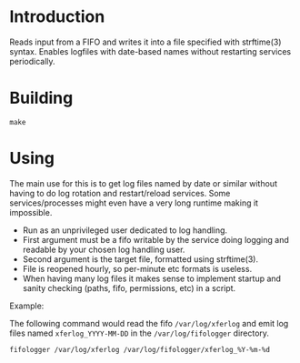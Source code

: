 # Introduction

Reads input from a FIFO and writes it into a file specified with strftime(3)
syntax. Enables logfiles with date-based names without restarting services
periodically. 

# Building

`make`

# Using

The main use for this is to get log files named by date or similar
without having to do log rotation and restart/reload services. Some
services/processes might even have a very long runtime making it impossible.

* Run as an unprivileged user dedicated to log handling.
* First argument must be a fifo writable by the service doing logging
  and readable by your chosen log handling user.
* Second argument is the target file, formatted using strftime(3).
* File is reopened hourly, so per-minute etc formats is useless.
* When having many log files it makes sense to implement startup and
  sanity checking (paths, fifo, permissions, etc) in a script.

Example:

The following command would read the fifo `/var/log/xferlog` and emit
log files named `xferlog_YYYY-MM-DD` in the `/var/log/fifologger`
directory.

`fifologger /var/log/xferlog /var/log/fifologger/xferlog_%Y-%m-%d`
